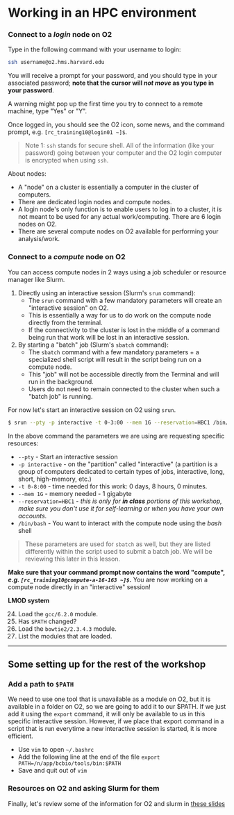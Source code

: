 # Working in an HPC environment


### Connect to a *login* node on O2

Type in the following command with your username to login:

```bash
ssh username@o2.hms.harvard.edu
```

You will receive a prompt for your password, and you should type in your associated password; **note that the cursor will *not move* as you type in your password**.

A warning might pop up the first time you try to connect to a remote machine, type "Yes" or "Y". 

Once logged in, you should see the O2 icon, some news, and the command prompt, e.g. `[rc_training10@login01 ~]$`.

> Note 1: `ssh` stands for secure shell. All of the information (like your password) going between your computer and the O2 login computer is encrypted when using `ssh`.

About nodes:
* A "node" on a cluster is essentially a computer in the cluster of computers. 
* There are dedicated login nodes and compute nodes.
* A login node's only function is to enable users to log in to a cluster, it is not meant to be used for any actual work/computing. There are 6 login nodes on O2.
* There are several compute nodes on O2 available for performing your analysis/work. 


### Connect to a *compute* node on O2

You can access compute nodes in 2 ways using a job scheduler or resource manager like Slurm.
1. Directly using an interactive session (Slurm's `srun` command): 
    * The `srun` command with a few mandatory parameters will create an "interactive session" on O2. 
    * This is essentially a way for us to do work on the compute node directly from the terminal. 
    * If the connectivity to the cluster is lost in the middle of a command being run that work will be lost in an interactive session.
1. By starting a "batch" job (Slurm's `sbatch` command): 
    * The `sbatch` command with a few mandatory parameters + a specialized shell script will result in the script being run on a compute node. 
    * This "job" will not be accessible directly from the Terminal and will run in the background. 
    * Users do not need to remain connected to the cluster when such a "batch job" is running.

For now let's start an interactive session on O2 using `srun`. 

```bash
$ srun --pty -p interactive -t 0-3:00 --mem 1G --reservation=HBC1 /bin/bash
```

In the above command the parameters we are using are requesting specific resources:
* `--pty` - Start an interactive session
* `-p interactive` - on the "partition" called "interactive" (a partition is a group of computers dedicated to certain types of jobs, interactive, long, short, high-memory, etc.)
* `-t 0-8:00` - time needed for this work: 0 days, 8 hours, 0 minutes.
* `--mem 1G` - memory needed - 1 gigabyte
* `--reservation=HBC1` - *this is only for **in class** portions of this workshop, make sure you don't use it for self-learning or when you have your own accounts.*
* `/bin/bash` - You want to interact with the compute node using the *bash* shell

> These parameters are used for `sbatch` as well, but they are listed differently within the script used to submit a batch job. We will be reviewing this later in this lesson.

**Make sure that your command prompt now contains the word "compute", *e.g. `[rc_training10@compute-a-16-163 ~]$`*.** 
You are now working on a compute node directly in an "interactive" session!


**LMOD system**

24. Load the `gcc/6.2.0` module.
25. Has `$PATH` changed? 
26. Load the `bowtie2/2.3.4.3` module.
27. List the modules that are loaded.

****

## Some setting up for the rest of the workshop

### Add a path to `$PATH`

We need to use one tool that is unavailable as a module on O2, but it is available in a folder on O2, so we are going to add it to our $PATH. If we just add it using the `export` command, it will only be available to us in this specific interactive session. However, if we place that export command in a script that is run everytime a new interactive session is started, it is more efficient.

* Use `vim` to open `~/.bashrc`
* Add the following line at the end of the file `export PATH=/n/app/bcbio/tools/bin:$PATH`
* Save and quit out of `vim`

### Resources on O2 and asking Slurm for them

Finally, let's review some of the information for O2 and slurm in [these slides](https://hbctraining.github.io/Intro-to-rnaseq-hpc-salmon/lectures/HPC_intro_O2_review.pdf)

